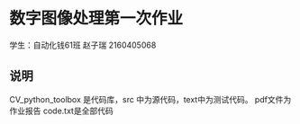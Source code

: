 # 数字图像处理第一次作业
学生：自动化钱61班 赵子瑞 2160405068
## 说明
CV_python_toolbox 是代码库，src 中为源代码，text中为测试代码。
pdf文件为作业报告
code.txt是全部代码
